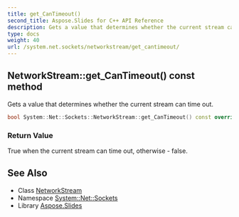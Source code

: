 ```yaml
---
title: get_CanTimeout()
second_title: Aspose.Slides for C++ API Reference
description: Gets a value that determines whether the current stream can time out.
type: docs
weight: 40
url: /system.net.sockets/networkstream/get_cantimeout/
---
```

## NetworkStream::get_CanTimeout() const method


Gets a value that determines whether the current stream can time out.

```cpp
bool System::Net::Sockets::NetworkStream::get_CanTimeout() const override
```


### Return Value

True when the current stream can time out, otherwise - false.

## See Also

* Class [NetworkStream](../)
* Namespace [System::Net::Sockets](../../)
* Library [Aspose.Slides](../../../)